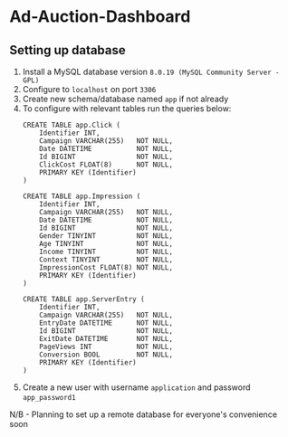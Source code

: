 # Ad-Auction-Dashboard

## Setting up database
1. Install a MySQL database version `8.0.19 (MySQL Community Server - GPL)`
2. Configure to `localhost` on port `3306`
3. Create new schema/database named `app` if not already
4. To configure with relevant tables run the queries below:
    ```
    CREATE TABLE app.Click (
        Identifier INT,
        Campaign VARCHAR(255)   NOT NULL,
        Date DATETIME           NOT NULL,
        Id BIGINT               NOT NULL,
        ClickCost FLOAT(8)      NOT NULL,
        PRIMARY KEY (Identifier)
    )
   
    CREATE TABLE app.Impression (
        Identifier INT,
        Campaign VARCHAR(255)   NOT NULL,
        Date DATETIME           NOT NULL,
        Id BIGINT               NOT NULL,
        Gender TINYINT          NOT NULL,
        Age TINYINT             NOT NULL,
        Income TINYINT          NOT NULL,
        Context TINYINT         NOT NULL,
        ImpressionCost FLOAT(8) NOT NULL,
        PRIMARY KEY (Identifier)
   )
   
    CREATE TABLE app.ServerEntry (
        Identifier INT,
        Campaign VARCHAR(255)   NOT NULL,
        EntryDate DATETIME      NOT NULL,
        Id BIGINT               NOT NULL,
        ExitDate DATETIME       NOT NULL,
        PageViews INT           NOT NULL,
        Conversion BOOL         NOT NULL,
        PRIMARY KEY (Identifier)
    )
    ```
5. Create a new user with username `application` and password `app_password1`

N/B - Planning to set up a remote database for everyone's convenience soon
